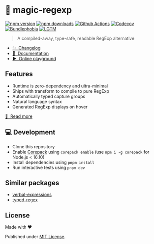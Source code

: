 # 🦄 magic-regexp

[![npm version][npm-version-src]][npm-version-href]
[![npm downloads][npm-downloads-src]][npm-downloads-href]
[![Github Actions][github-actions-src]][github-actions-href]
[![Codecov][codecov-src]][codecov-href]
[![Bundlephobia][bundlephobia-src]][bundlephobia-href]
[![LGTM][lgtm-src]][lgtm-href]

> A compiled-away, type-safe, readable RegExp alternative

- [✨ &nbsp;Changelog](https://github.com/danielroe/magic-regexp/blob/main/CHANGELOG.md)
- [📖 &nbsp;Documentation](https://regexp.dev)
- [▶️ &nbsp;Online playground](https://stackblitz.com/github/danielroe/magic-regexp/tree/main/playground)

## Features

- Runtime is zero-dependency and ultra-minimal
- Ships with transform to compile to pure RegExp
- Automatically typed capture groups
- Natural language syntax
- Generated RegExp displays on hover

[📖 &nbsp;Read more](https://regexp.dev)

## 💻 Development

- Clone this repository
- Enable [Corepack](https://github.com/nodejs/corepack) using `corepack enable` (use `npm i -g corepack` for Node.js < 16.10)
- Install dependencies using `pnpm install`
- Run interactive tests using `pnpm dev`

## Similar packages

- [verbal-expressions](http://verbalexpressions.github.io/)
- [typed-regex](https://github.com/phenax/typed-regex/)

## License

Made with ❤️

Published under [MIT License](./LICENCE).

<!-- Badges -->

[npm-version-src]: https://img.shields.io/npm/v/magic-regexp?style=flat-square
[npm-version-href]: https://npmjs.com/package/magic-regexp
[npm-downloads-src]: https://img.shields.io/npm/dm/magic-regexp?style=flat-square
[npm-downloads-href]: https://npmjs.com/package/magic-regexp
[github-actions-src]: https://img.shields.io/github/workflow/status/danielroe/magic-regexp/ci/main?style=flat-square
[github-actions-href]: https://github.com/danielroe/magic-regexp/actions?query=workflow%3Aci
[codecov-src]: https://img.shields.io/codecov/c/gh/danielroe/magic-regexp/main?style=flat-square
[codecov-href]: https://codecov.io/gh/danielroe/magic-regexp
[lgtm-src]: https://img.shields.io/lgtm/grade/javascript/github/danielroe/magic-regexp?style=flat-square
[lgtm-href]: https://lgtm.com/projects/g/danielroe/magic-regexp
[bundlephobia-src]: https://img.shields.io/bundlephobia/minzip/magic-regexp
[bundlephobia-href]: https://bundlephobia.com/package/magic-regexp
